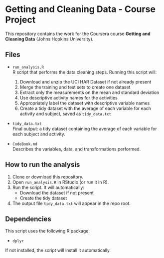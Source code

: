 # Getting and Cleaning Data - Course Project

This repository contains the work for the Coursera course **Getting and Cleaning Data** (Johns Hopkins University).

## Files

- `run_analysis.R`  
  R script that performs the data cleaning steps. Running this script will:
  1. Download and unzip the UCI HAR Dataset if not already present
  2. Merge the training and test sets to create one dataset
  3. Extract only the measurements on the mean and standard deviation
  4. Use descriptive activity names for the activities
  5. Appropriately label the dataset with descriptive variable names
  6. Create a tidy dataset with the average of each variable for each activity and subject, saved as `tidy_data.txt`

- `tidy_data.txt`  
  Final output: a tidy dataset containing the average of each variable for each subject and activity.

- `CodeBook.md`  
  Describes the variables, data, and transformations performed.

## How to run the analysis

1. Clone or download this repository.
2. Open `run_analysis.R` in RStudio (or run it in R).
3. Run the script. It will automatically:
   - Download the dataset if not present
   - Create the tidy dataset
4. The output file `tidy_data.txt` will appear in the repo root.

## Dependencies

This script uses the following R package:

- `dplyr`

If not installed, the script will install it automatically.
